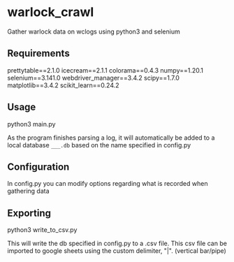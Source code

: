 # warlock_crawl
Gather warlock data on wclogs using python3 and selenium

## Requirements
prettytable==2.1.0
icecream==2.1.1
colorama==0.4.3
numpy==1.20.1
selenium==3.141.0
webdriver_manager==3.4.2
scipy==1.7.0
matplotlib==3.4.2
scikit_learn==0.24.2

## Usage
python3 main.py

As the program finishes parsing a log, it will automatically be added to a local database `___.db` based on the name specified in config.py

## Configuration
In config.py you can modify options regarding what is recorded when gathering data

## Exporting
python3 write_to_csv.py

This will write the db specified in config.py to a .csv file.  This csv file can be imported to google sheets using the custom delimiter, "|". (vertical bar/pipe)
